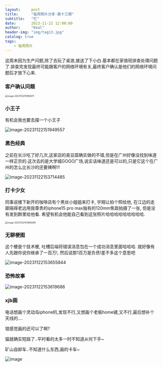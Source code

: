 ```yaml
---
layout:     post
title:      "每周照片分享-第十三期"
subtitle:   "忙"
date:       2023-11-22 12:00:00
author:     "Keal"
header-img: "img/tag13.jpg"
catalog: true
tags:
    - 每周照片
---
```


这周末因为生产问题,除了去玩了桌游,接送了下小白.基本都在家值班排查处理问题了.排查完发现最终可能跟客户的网络环境有关,最终客户确认是他们的网络环境问题后才放下心来.

### 客户确认问题

<img src="https://raw.githubusercontent.com/kneed/typora_img_respository/main/typora/202311221519449.png" alt="image-20231122151850011" style="zoom:50%;" />

### 小王子

有机会我也要去摆一个小王子

![image-20231122151949557](https://raw.githubusercontent.com/kneed/typora_img_respository/main/typora/202311221520550.png)

### 黑色经典

之前在长沙吃了好几次,这家店的臭豆腐确实做的不错,但是在广州好像没找到味道一样正宗的.这次去的是大学城GOGO广场,说实话味道还是可以的,只是它这个在广州的怎么比长沙的还要辣啊!!!

![image-20231122153714485](https://raw.githubusercontent.com/kneed/typora_img_respository/main/typora/202311221537928.png)

### 打卡少女

同事说楼下新开的咖啡店有个黑丝小姐姐来打卡, 宇翔让拍个照给他, 在江边的走廊隔得老远用我尊贵的iphone15 pro max独有的120mm焦距拍摄了一张, 但是没有发到群里给他看. 希望有机会他能自己看到这张照片哈哈哈哈哈哈哈哈哈.

<img src="https://raw.githubusercontent.com/kneed/typora_img_respository/main/typora/202311221542467.png" alt="image-20231122153949269" style="zoom:50%;" />

### 无聊梗图

这个梗是个技术梗, 吐槽后端将错误消息包在一个成功消息里面哈哈哈. 就好像有人先跟你说你继承了一百万!, 然后说那1百万是负债!差不多这个意思吧

![image-20231122153655844](https://raw.githubusercontent.com/kneed/typora_img_respository/main/typora/202311221536402.png)

### 恐怖故事

![image-20231122153619686](https://raw.githubusercontent.com/kneed/typora_img_respository/main/typora/202311221536270.png)

### xjb画

电话想画个灵动岛iphone的,发现不行,又想画个老板home键,又不行,最后想补个天线的....

钳感觉画的还可以了啊?

猫就确实短路了..平时看的太多一时不知道从何下手~

矿山自卸车..不知道什么东西,画的卡车~

![image](https://raw.githubusercontent.com/kneed/typora_img_respository/main/typora/202311221536141.png)